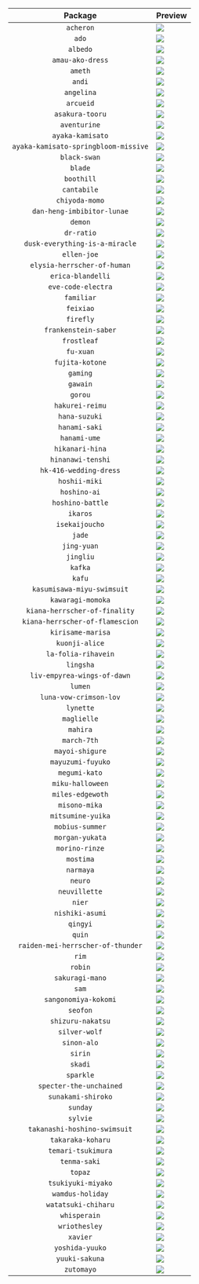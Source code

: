 | Package                              | Preview                                                                       |
| :---: | --- |
| `acheron`                            | [![](acheron.gif)](https://ko-fi.com/s/994f03fda0)                            |
| `ado`                                | [![](ado.gif)](https://ko-fi.com/s/100d037321)                                |
| `albedo`                             | [![](albedo.gif)](https://ko-fi.com/s/71d372e376)                             |
| `amau-ako-dress`                     | [![](amau-ako-dress.gif)](https://ko-fi.com/s/f81298ecbf)                     |
| `ameth`                              | [![](ameth.gif)](https://ko-fi.com/s/c66f364fc3)                              |
| `andi`                               | [![](andi.gif)](https://ko-fi.com/s/5a4091caf3)                               |
| `angelina`                           | [![](angelina.gif)](https://ko-fi.com/s/63acfdab46)                           |
| `arcueid`                            | [![](arcueid.gif)](https://ko-fi.com/s/832f51f096)                            |
| `asakura-tooru`                      | [![](asakura-tooru.gif)](https://ko-fi.com/s/639b6ca598)                      |
| `aventurine`                         | [![](aventurine.gif)](https://ko-fi.com/s/e2076deb7f)                         |
| `ayaka-kamisato`                     | [![](ayaka-kamisato.gif)](https://ko-fi.com/s/fece6bd3ec)                     |
| `ayaka-kamisato-springbloom-missive` | [![](ayaka-kamisato-springbloom-missive.gif)](https://ko-fi.com/s/416d588fbb) |
| `black-swan`                         | [![](black-swan.gif)](https://ko-fi.com/s/9d134c7f7a)                         |
| `blade`                              | [![](blade.gif)](https://ko-fi.com/s/dae4473e74)                              |
| `boothill`                           | [![](boothill.gif)](https://ko-fi.com/s/3cf5f268bb)                           |
| `cantabile`                          | [![](cantabile.gif)](https://ko-fi.com/s/ef218b8d8f)                          |
| `chiyoda-momo`                       | [![](chiyoda-momo.gif)](https://ko-fi.com/s/02961c799e)                       |
| `dan-heng-imbibitor-lunae`           | [![](dan-heng-imbibitor-lunae.gif)](https://ko-fi.com/s/695e868df4)           |
| `demon`                              | [![](demon.gif)](https://ko-fi.com/s/17cde9061e)                              |
| `dr-ratio`                           | [![](dr-ratio.gif)](https://ko-fi.com/s/0a972685dd)                           |
| `dusk-everything-is-a-miracle`       | [![](dusk-everything-is-a-miracle.gif)](https://ko-fi.com/s/9857f9bdfe)       |
| `ellen-joe`                          | [![](ellen-joe.gif)](https://ko-fi.com/s/742359601f)                          |
| `elysia-herrscher-of-human`          | [![](elysia-herrscher-of-human.gif)](https://ko-fi.com/s/1d00de565c)          |
| `erica-blandelli`                    | [![](erica-blandelli.gif)](https://ko-fi.com/s/502b7c95f4)                    |
| `eve-code-electra`                   | [![](eve-code-electra.gif)](https://ko-fi.com/s/a375dd76b1)                   |
| `familiar`                           | [![](familiar.gif)](https://ko-fi.com/s/17cde9061e)                           |
| `feixiao`                            | [![](feixiao.gif)](https://ko-fi.com/s/8960942b32)                            |
| `firefly`                            | [![](firefly.gif)](https://ko-fi.com/s/c976369d74)                            |
| `frankenstein-saber`                 | [![](frankenstein-saber.gif)](https://ko-fi.com/s/988e4b09d9)                 |
| `frostleaf`                          | [![](frostleaf.gif)](https://ko-fi.com/s/fb523d85b2)                          |
| `fu-xuan`                            | [![](fu-xuan.gif)](https://ko-fi.com/s/129de1eb31)                            |
| `fujita-kotone`                      | [![](fujita-kotone.gif)](https://ko-fi.com/s/4a6caa2ead)                      |
| `gaming`                             | [![](gaming.gif)](https://ko-fi.com/s/5d2a4dab68)                             |
| `gawain`                             | [![](gawain.gif)](https://ko-fi.com/s/b008872028)                             |
| `gorou`                              | [![](gorou.gif)](https://ko-fi.com/s/ae857d20aa)                              |
| `hakurei-reimu`                      | [![](hakurei-reimu.gif)](https://ko-fi.com/s/f5e44fa511)                      |
| `hana-suzuki`                        | [![](hana-suzuki.gif)](https://ko-fi.com/s/93705fe939)                        |
| `hanami-saki`                        | [![](hanami-saki.gif)](https://ko-fi.com/s/aa5d599da2)                        |
| `hanami-ume`                         | [![](hanami-ume.gif)](https://ko-fi.com/s/41ad58f11c)                         |
| `hikanari-hina`                      | [![](hikanari-hina.gif)](https://ko-fi.com/s/8320e2fa3a)                      |
| `hinanawi-tenshi`                    | [![](hinanawi-tenshi.gif)](https://ko-fi.com/s/ac56547dfd)                    |
| `hk-416-wedding-dress`               | [![](hk-416-wedding-dress.gif)](https://ko-fi.com/s/9cc61ec5fe)               |
| `hoshii-miki`                        | [![](hoshii-miki.gif)](https://ko-fi.com/s/cf1ee08aa2)                        |
| `hoshino-ai`                         | [![](hoshino-ai.gif)](https://ko-fi.com/s/e7c84f48b1)                         |
| `hoshino-battle`                     | [![](hoshino-battle.gif)](https://ko-fi.com/s/cdf4ec5299)                     |
| `ikaros`                             | [![](ikaros.gif)](https://ko-fi.com/s/076a10a68c)                             |
| `isekaijoucho`                       | [![](isekaijoucho.gif)](https://ko-fi.com/s/46c5a34fd5)                       |
| `jade`                               | [![](jade.gif)](https://ko-fi.com/s/6bb8a583a9)                               |
| `jing-yuan`                          | [![](jing-yuan.gif)](https://ko-fi.com/s/c8c2ee8f26)                          |
| `jingliu`                            | [![](jingliu.gif)](https://ko-fi.com/s/3310371742)                            |
| `kafka`                              | [![](kafka.gif)](https://ko-fi.com/s/0b5386c1f3)                              |
| `kafu`                               | [![](kafu.gif)](https://ko-fi.com/s/4f96c0e718)                               |
| `kasumisawa-miyu-swimsuit`           | [![](kasumisawa-miyu-swimsuit.gif)](https://ko-fi.com/s/1d8daa21b6)           |
| `kawaragi-momoka`                    | [![](kawaragi-momoka.gif)](https://ko-fi.com/s/f40b7ff335)                    |
| `kiana-herrscher-of-finality`        | [![](kiana-herrscher-of-finality.gif)](https://ko-fi.com/s/7ee40bc683)        |
| `kiana-herrscher-of-flamescion`      | [![](kiana-herrscher-of-flamescion.gif)](https://ko-fi.com/s/001fc7e32e)      |
| `kirisame-marisa`                    | [![](kirisame-marisa.gif)](https://ko-fi.com/s/512d8a956a)                    |
| `kuonji-alice`                       | [![](kuonji-alice.gif)](https://ko-fi.com/s/c7a2141c9e)                       |
| `la-folia-rihavein`                  | [![](la-folia-rihavein.gif)](https://ko-fi.com/s/01977a8f31)                  |
| `lingsha`                            | [![](lingsha.gif)](https://ko-fi.com/s/7dee7c335a)                            |
| `liv-empyrea-wings-of-dawn`          | [![](liv-empyrea-wings-of-dawn.gif)](https://ko-fi.com/s/35a663cc9e)          |
| `lumen`                              | [![](lumen.gif)](https://ko-fi.com/s/296a769bc1)                              |
| `luna-vow-crimson-lov`               | [![](luna-vow-crimson-lov.gif)](https://ko-fi.com/s/5888a07fdb)               |
| `lynette`                            | [![](lynette.gif)](https://ko-fi.com/s/4987d0a7cd)                            |
| `maglielle`                          | [![](maglielle.gif)](https://ko-fi.com/s/ce89286c47)                          |
| `mahira`                             | [![](mahira.gif)](https://ko-fi.com/s/159059bae7)                             |
| `march-7th`                          | [![](march-7th.gif)](https://ko-fi.com/s/c2883a69bb)                          |
| `mayoi-shigure`                      | [![](mayoi-shigure.gif)](https://ko-fi.com/s/76f3887102)                      |
| `mayuzumi-fuyuko`                    | [![](mayuzumi-fuyuko.gif)](https://ko-fi.com/s/e4ceeac25c)                    |
| `megumi-kato`                        | [![](megumi-kato.gif)](https://ko-fi.com/s/2add475a56)                        |
| `miku-halloween`                     | [![](miku-halloween.gif)](https://ko-fi.com/s/966a9d6a78)                     |
| `miles-edgewoth`                     | [![](miles-edgewoth.gif)](https://ko-fi.com/s/cb9dee6c53)                     |
| `misono-mika`                        | [![](misono-mika.gif)](https://ko-fi.com/s/3f8057f09a)                        |
| `mitsumine-yuika`                    | [![](mitsumine-yuika.gif)](https://ko-fi.com/s/5d82dd5968)                    |
| `mobius-summer`                      | [![](mobius-summer.gif)](https://ko-fi.com/s/7d562943a6)                      |
| `morgan-yukata`                      | [![](morgan-yukata.gif)](https://ko-fi.com/s/87d1bbb292)                      |
| `morino-rinze`                       | [![](morino-rinze.gif)](https://ko-fi.com/s/7e7ae91488)                       |
| `mostima`                            | [![](mostima.gif)](https://ko-fi.com/s/14fe014c00)                            |
| `narmaya`                            | [![](narmaya.gif)](https://ko-fi.com/s/a73b000d00)                            |
| `neuro`                              | [![](neuro.gif)](https://ko-fi.com/s/f7f4f19515)                              |
| `neuvillette`                        | [![](neuvillette.gif)](https://ko-fi.com/s/0d8303e638)                        |
| `nier`                               | [![](nier.gif)](https://ko-fi.com/s/56731f5af7)                               |
| `nishiki-asumi`                      | [![](nishiki-asumi.gif)](https://ko-fi.com/s/0a94427ac2)                      |
| `qingyi`                             | [![](qingyi.gif)](https://ko-fi.com/s/ada49163eb)                             |
| `quin`                               | [![](quin.gif)](https://ko-fi.com/s/6ef6cc4680)                               |
| `raiden-mei-herrscher-of-thunder`    | [![](raiden-mei-herrscher-of-thunder.gif)](https://ko-fi.com/s/4aeee6c36a)    |
| `rim`                                | [![](rim.gif)](https://ko-fi.com/s/b1fe41f333)                                |
| `robin`                              | [![](robin.gif)](https://ko-fi.com/s/b0ab2827fb)                              |
| `sakuragi-mano`                      | [![](sakuragi-mano.gif)](https://ko-fi.com/s/4468f7bfd0)                      |
| `sam`                                | [![](sam.gif)](https://ko-fi.com/s/a19df14350)                                |
| `sangonomiya-kokomi`                 | [![](sangonomiya-kokomi.gif)](https://ko-fi.com/s/369af1562a)                 |
| `seofon`                             | [![](seofon.gif)](https://ko-fi.com/s/697e39be0e)                             |
| `shizuru-nakatsu`                    | [![](shizuru-nakatsu.gif)](https://ko-fi.com/s/6d6f2c7817)                    |
| `silver-wolf`                        | [![](silver-wolf.gif)](https://ko-fi.com/s/a3ac6c31dc)                        |
| `sinon-alo`                          | [![](sinon-alo.gif)](https://ko-fi.com/s/2239d30ccb)                          |
| `sirin`                              | [![](sirin.gif)](https://ko-fi.com/s/e7d7062a1b)                              |
| `skadi`                              | [![](skadi.gif)](https://ko-fi.com/s/7a9e894da4)                              |
| `sparkle`                            | [![](sparkle.gif)](https://ko-fi.com/s/d4651e79d2)                            |
| `specter-the-unchained`              | [![](specter-the-unchained.gif)](https://ko-fi.com/s/fa0ac76484)              |
| `sunakami-shiroko`                   | [![](sunakami-shiroko.gif)](https://ko-fi.com/s/1930d7e222)                   |
| `sunday`                             | [![](sunday.gif)](https://ko-fi.com/s/332883f0ad)                             |
| `sylvie`                             | [![](sylvie.gif)](https://ko-fi.com/s/faa69b25d5)                             |
| `takanashi-hoshino-swimsuit`         | [![](takanashi-hoshino-swimsuit.gif)](https://ko-fi.com/s/16ed6d5411)         |
| `takaraka-koharu`                    | [![](takaraka-koharu.gif)](https://ko-fi.com/s/ea93680078)                    |
| `temari-tsukimura`                   | [![](temari-tsukimura.gif)](https://ko-fi.com/s/6ddeeb3d70)                   |
| `tenma-saki`                         | [![](tenma-saki.gif)](https://ko-fi.com/s/46ba98808a)                         |
| `topaz`                              | [![](topaz.gif)](https://ko-fi.com/s/ee364b46d7)                              |
| `tsukiyuki-miyako`                   | [![](tsukiyuki-miyako.gif)](https://ko-fi.com/s/566224a6e8)                   |
| `wamdus-holiday`                     | [![](wamdus-holiday.gif)](https://ko-fi.com/s/4d95103c32)                     |
| `watatsuki-chiharu`                  | [![](watatsuki-chiharu.gif)](https://ko-fi.com/s/253ce9708e)                  |
| `whisperain`                         | [![](whisperain.gif)](https://ko-fi.com/s/b61bb0eb6c)                         |
| `wriothesley`                        | [![](wriothesley.gif)](https://ko-fi.com/s/4ddf60c88a)                        |
| `xavier`                             | [![](xavier.gif)](https://ko-fi.com/s/c294ba9da2)                             |
| `yoshida-yuuko`                      | [![](yoshida-yuuko.gif)](https://ko-fi.com/s/9aa1bd6224)                      |
| `yuuki-sakuna`                       | [![](yuuki-sakuna.gif)](https://ko-fi.com/s/217adeb99f)                       |
| `zutomayo`                           | [![](zutomayo.gif)](https://ko-fi.com/s/22841fd8b0)                           |
